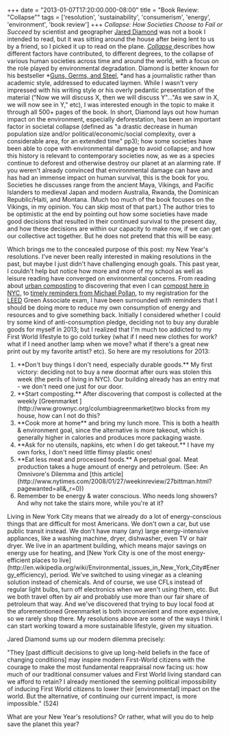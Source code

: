 +++
date = "2013-01-07T17:20:00.000-08:00"
title = "Book Review: \"Collapse\""
tags = ['resolution', 'sustainability', 'consumerism', 'energy', 'environment', 'book review']
+++
*Collapse: How Societies Choose to Fail or Succeed* by scientist and geographer [Jared Diamond](http://en.wikipedia.org/wiki/Jared_Diamond) was not a book I intended to read, but it was sitting around the house after being lent to us by a friend, so I picked it up to read on the plane.  <a href="http://www.amazon.com/Collapse-Societies-Succeed-Revised-Edition/dp/0143117009/" target="_blank">*Collapse* </a>describes how different factors have contributed, to different degrees, to the collapse of various human societies across time and around the world, with a focus on the role played by environmental degradation.  Diamond is better known for his bestseller *[Guns, Germs, and Steel,](http://www.amazon.com/Guns-Germs-Steel-Fates-Societies/dp/0393061310/) *and has a journalistic rather than academic style, addressed to educated laymen.  While I wasn't very impressed with his writing style or his overly pedantic presentation of the material ("Now we will discuss X, then we will discuss Y"..."As we saw in X, we will now see in Y," etc), I was interested enough in the topic to make it through all 500+ pages of the book.  In short, Diamond lays out how human impact on the environment, especially deforestation, has been an important factor in societal collapse (defined as "a drastic decrease in human population size and/or political/economic/social complexity, over a considerable area, for an extended time" pp3); how some societies have been able to cope with environmental damage to avoid collapse; and how this history is relevant to contemporary societies now, as we as a species continue to deforest and otherwise destroy our planet at an alarming rate.  If you weren't already convinced that environmental damage can have and has had an immense impact on human survival, this is the book for you.  Societies he discusses range from the ancient Maya, Vikings, and Pacific Islanders to medieval Japan and modern Australia, Rwanda, the Dominican Republic/Haiti, and Montana.  (Much too much of the book focuses on the Vikings, in my opinion.  You can skip most of that part.)  The author tries to be optimistic at the end by pointing out how some societies have made good decisions that resulted in their continued survival to the present day, and how these decisions are within our capacity to make now, if we can get our collective act together.  But he does not pretend that this will be easy.

Which brings me to the concealed purpose of this post: my New Year's resolutions.  I've never been really interested in making resolutions in the past, but maybe I just didn't have challenging enough goals.  This past year, I couldn't help but notice how more and more of my school as well as leisure reading have converged on environmental concerns.  From reading about [urban composting](http://domaphile.com/2013/01/06/the-year-in-composting/) to discovering that even I can [compost here in NYC](http://www.grownyc.org/compost), to [timely reminders from Michael Pollan](http://michaelpollan.com/articles-archive/why-bother/), to my registration for the [LEED](http://new.usgbc.org/leed) Green Associate exam, I have been surrounded with reminders that I should be doing more to reduce my own consumption of energy and resources and to give something back.  Initially I considered whether I could try some kind of anti-consumption pledge, deciding not to buy any durable goods for myself in 2013; but I realized that I'm much too addicted to my First World lifestyle to go cold turkey (what if I need new clothes for work?  what if I need another lamp when we move? what if there's a great new print out by my favorite artist? etc).  So here are my resolutions for 2013:

<ol style="text-align: left;"><li>**Don't buy things I don't need, especially durable goods.**  My first victory: deciding not to buy a new doormat after ours was stolen this week (the perils of living in NYC).  Our building already has an entry mat - we don't need one just for our door.</li><li>**Start composting.**  After discovering that compost is collected at the weekly [Greenmarket ](http://www.grownyc.org/columbiagreenmarket)two blocks from my house, how can I not do this?</li><li>**Cook more at home** and bring my lunch more.  This is both a health & environment goal, since the alternative is more takeout, which is generally higher in calories and produces more packaging waste.</li><li>**Ask for no utensils, napkins, etc when I do get takeout.**  I have my own forks, I don't need little flimsy plastic ones!</li><li>**Eat less meat and processed foods.**  A perpetual goal.  Meat production takes a huge amount of energy and petroleum.  (See: An Omnivore's Dilemma and [this article](http://www.nytimes.com/2008/01/27/weekinreview/27bittman.html?pagewanted=all&_r=0))</li><li>Remember to be energy & water conscious.  Who needs long showers?  And why not take the stairs more, while you're at it?</li></ol>Living in New York City means that we already do a lot of energy-conscious things that are difficult for most Americans.   We don't own a car, but use public transit instead.  We don't have many (any) large energy-intensive appliances, like a washing machine, dryer, dishwasher, even TV or hair dryer.  We live in an apartment building, which means major savings on energy use for heating, and [New York City is one of the most energy-efficient places to live](http://en.wikipedia.org/wiki/Environmental_issues_in_New_York_City#Energy_efficiency), period.  We've switched to using vinegar as a cleaning solution instead of chemicals.  And of course, we use CFLs instead of regular light bulbs, turn off electronics when we aren't using them, etc.  But we both travel often by air and probably use more than our fair share of petroleum that way.  And we've discovered that trying to buy local food at the aforementioned Greenmarket is both inconvenient and more expensive, so we rarely shop there.  My resolutions above are some of the ways I think I can start working toward a more sustainable lifestyle, given my situation.

Jared Diamond sums up our modern dilemma precisely:

"They [past difficult decisions to give up long-held beliefs in the face of changing conditions] may inspire modern First-World citizens with the courage to make the most fundamental reappraisal now facing us: how much of our traditional consumer values and First World living standard can we afford to retain?  I already mentioned the seeming political impossibility of inducing First World citizens to lower their [environmental] impact on the world.  But the alternative, of continuing our current impact, is more impossible." (524)

What are your New Year's resolutions?  Or rather, what will you do to help save the planet this year?

